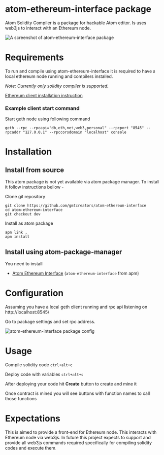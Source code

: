 # atom-ethereum-interface package

Atom Solidity Compiler is a package for hackable Atom editor. Is uses web3js to interact with an Ethereum node.

![A screenshot of atom-ethereum-interface package](https://cloud.githubusercontent.com/assets/13261372/15468255/db605218-2100-11e6-9d40-bf2e7bf69eeb.gif)

# Requirements

To run and compile using atom-ethereum-interface it is required to have a local ethereum node running and compilers installed.

*Note: Currently only solidity compiler is supported.*

[Ethereum client installation instruction](https://www.ethereum.org/cli)

### Example client start command

Start geth node using following command

    geth --rpc --rpcapi="db,eth,net,web3,personal" --rpcport "8545" --rpcaddr "127.0.0.1" --rpccorsdomain "localhost" console

# Installation

## Install from source

This atom package is not yet available via atom package manager. To install it follow instructions bellow -

Clone git repository

    git clone https://github.com/gmtcreators/atom-ethereum-interface
    cd atom-ethereum-interface
    git checkout dev

Install as atom package

    apm link .
    apm install

## Install using atom-package-manager

You need to install

* [Atom Ethereum Interface](https://atom.io/packages/atom-ethereum-interface) (`atom-ethereum-interface` from apm)

# Configuration

Assuming you have a local geth client running and rpc api listening on http://localhost:8545/

Go to package settings and set rpc address.

![atom-ethereum-interface package config](https://cloud.githubusercontent.com/assets/13261372/15468216/9989115e-2100-11e6-8dd5-e02fb9459ab6.gif)

# Usage

Compile solidity code `ctrl+alt+c`

Deploy code with variables `ctrl+alt+s`

After deploying your code hit **Create** button to create and mine it

Once contract is mined you will see buttons with function names to call those functions

# Expectations

This is aimed to provide a front-end for Ethereum node. This interacts with Ethereum node via web3js. In future this project expects to support and provide all web3js commands required specifically for compiling solidity codes and execute them.
